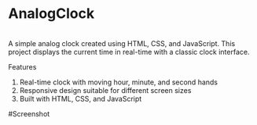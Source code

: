 # AnalogClock
<br>
A simple analog clock created using HTML, CSS, and JavaScript. This project displays the current time in real-time with a classic clock interface.

Features
1. Real-time clock with moving hour, minute, and second hands
2. Responsive design suitable for different screen sizes
3. Built with HTML, CSS, and JavaScript

#Screenshot

